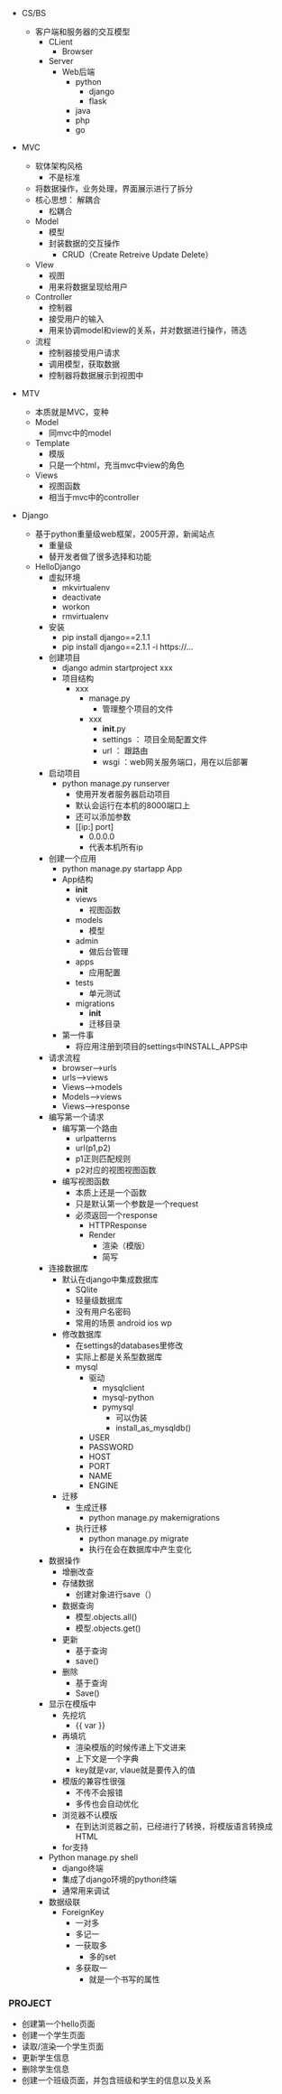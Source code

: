 - CS/BS 
  - 客户端和服务器的交互模型
    - CLient
      - Browser
    - Server
      - Web后端
        - python	
          - django
          - flask
        - java
        - php
        - go



- MVC
  - 软体架构风格
    - 不是标准
  - 将数据操作，业务处理，界面展示进行了拆分
  - 核心思想： 解耦合
    - 松耦合
  - Model
    - 模型
    - 封装数据的交互操作
      - CRUD（Create Retreive Update Delete）
  - VIew
    - 视图
    - 用来将数据呈现给用户
  - Controller
    - 控制器
    - 接受用户的输入
    - 用来协调model和view的关系，并对数据进行操作，筛选
  - 流程
    - 控制器接受用户请求
    - 调用模型，获取数据
    - 控制器将数据展示到视图中



- MTV
  - 本质就是MVC，变种
  - Model
    - 同mvc中的model
  - Template
    - 模版
    - 只是一个html，充当mvc中view的角色
  - Views
    - 视图函数
    - 相当于mvc中的controller



- Django
  - 基于python重量级web框架，2005开源，新闻站点
    - 重量级
    - 替开发者做了很多选择和功能
  - HelloDjango
    - 虚拟环境
      - mkvirtualenv
      - deactivate
      - workon
      - rmvirtualenv
    - 安装
      - pip install django==2.1.1
      - pip install django==2.1.1 -i https://...
    - 创建项目
      - django admin startproject xxx
      - 项目结构
        - xxx 
          - manage.py
            - 管理整个项目的文件
          - xxx
            - ____init____.py
            - settings ： 项目全局配置文件
            - url ： 跟路由
            - wsgi ：web网关服务端口，用在以后部署
    - 启动项目
      - python manage.py runserver
        - 使用开发者服务器启动项目
        - 默认会运行在本机的8000端口上
        - 还可以添加参数
        - [[ip:] port] 
          - 0.0.0.0
          - 代表本机所有ip
    - 创建一个应用
      - python manage.py startapp App
      - App结构
        - ____init____
        - views
          - 视图函数
        - models
          - 模型
        - admin
          - 做后台管理
        - apps
          - 应用配置
        - tests
          - 单元测试
        - migrations
          - ____init____
          - 迁移目录
      - 第一件事
        - 将应用注册到项目的settings中INSTALL_APPS中
    - 请求流程
      - browser-->urls
      - urls-->views
      - Views-->models
      - Models-->views
      - Views-->response
    - 编写第一个请求
      - 编写第一个路由
        - urlpatterns
        - url(p1,p2)
        - p1正则匹配规则
        - p2对应的视图视图函数
      - 编写视图函数
        - 本质上还是一个函数
        - 只是默认第一个参数是一个request
        - 必须返回一个response
          - HTTPResponse
          - Render
            - 渲染（模版）
            - 简写
    - 连接数据库
      - 默认在django中集成数据库
        - SQlite
        - 轻量级数据库
        - 没有用户名密码
        - 常用的场景 android ios wp
      - 修改数据库
        - 在settings的databases里修改
        - 实际上都是关系型数据库
        - mysql
          - 驱动
            - mysqlclient
            - mysql-python
            - pymysql
              - 可以伪装
              - install_as_mysqldb()
          - USER
          - PASSWORD
          - HOST
          - PORT
          - NAME
          - ENGINE
      - 迁移
        - 生成迁移
          - python manage.py makemigrations
        - 执行迁移
          - python manage.py migrate
          - 执行在会在数据库中产生变化
    - 数据操作
      - 增删改查
      - 存储数据
        - 创建对象进行save（）
      - 数据查询
        - 模型.objects.all()
        - 模型.objects.get()
      - 更新
        - 基于查询
        - save()
      - 删除
        - 基于查询
        - Save()
    - 显示在模版中
      - 先挖坑
        - {{ var }}
      - 再填坑
        - 渲染模版的时候传递上下文进来
        - 上下文是一个字典
        - key就是var, vlaue就是要传入的值
      - 模版的兼容性很强
        - 不传不会报错
        - 多传也会自动优化
      - 浏览器不认模版
        - 在到达浏览器之前，已经进行了转换，将模版语言转换成HTML
      - for支持
    - Python manage.py shell
      - django终端
      - 集成了django环境的python终端
      - 通常用来调试
    - 数据级联
      - ForeignKey
        - 一对多
        - 多记一
        - 一获取多
          - 多的set
        - 多获取一
          - 就是一个书写的属性



### PROJECT

- 创建第一个hello页面
- 创建一个学生页面
- 读取/渲染一个学生页面
- 更新学生信息
- 删除学生信息
- 创建一个班级页面，并包含班级和学生的信息以及关系
